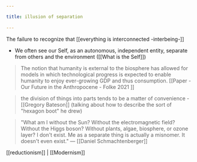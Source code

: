 ```yaml
---
title: illusion of separation 
---
```

The failure to recognize that [[everything is interconnected -interbeing-]]

- We often see our Self, as an autonomous, independent entity, separate from others and the environment ([[What is the Self]])

 > The notion that humanity is external to the biosphere has allowed for models in which technological progress is expected to enable humanity to enjoy ever-growing GDP and thus consumption. [[Paper - Our Future in the Anthropocene - Folke 2021 ]]
 

> the division of things into parts tends to be a matter of convenience - [[Gregory Bateson]] (talking about how to describe the sort of "hexagon boot" he drew)
 

> "What am I without the Sun? Without the electromagnetic field? Without the Higgs boson? Without plants, algae, biosphere, or ozone layer? I don't exist. Me as a separate thing is actually a misnomer. It doesn't even exist." — [[Daniel Schmachtenberger]]

[[reductionism]] | [[Modernism]]
